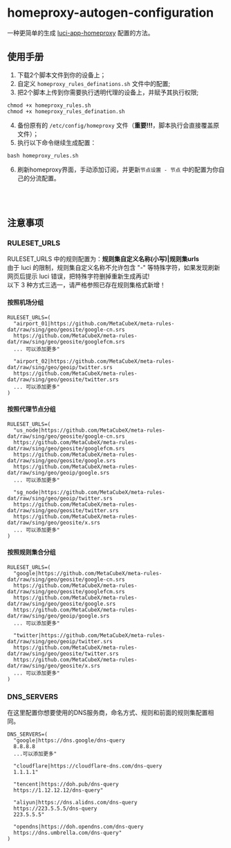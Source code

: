 # homeproxy-autogen-configuration
一种更简单的生成 [luci-app-homeproxy](https://github.com/muink/luci-app-homeproxy) 配置的方法。

## 使用手册
1. 下载2个脚本文件到你的设备上；
2. 自定义 `homeproxy_rules_definations.sh` 文件中的配置;
3. 把2个脚本上传到你需要执行透明代理的设备上，并赋予其执行权限;
```shell
chmod +x homeproxy_rules.sh
chmod +x homeproxy_rules_defination.sh
```
4. 备份原有的 `/etc/config/homeproxy` 文件（**重要!!!**，脚本执行会直接覆盖原文件）；
5. 执行以下命令继续生成配置：
```shell
bash homeproxy_rules.sh
```
6. 刷新homeproxy界面，手动添加订阅，并更新`节点设置 - 节点` 中的配置为你自己的分流配置。


<br/>
<br/>

## 注意事项


### RULESET_URLS

RULESET_URLS 中的规则配置为：**规则集自定义名称(小写)|规则集urls** <br/>
由于 luci 的限制，规则集自定义名称不允许包含 "-" 等特殊字符，如果发现刷新网页后提示 luci 错误，把特殊字符删掉重新生成再试! <br/>
以下 3 种方式三选一，请严格参照已存在规则集格式新增！<br/>


#### 按照机场分组

```shell
RULESET_URLS=(
  "airport_01|https://github.com/MetaCubeX/meta-rules-dat/raw/sing/geo/geosite/google-cn.srs
  https://github.com/MetaCubeX/meta-rules-dat/raw/sing/geo/geosite/googlefcm.srs
  ... 可以添加更多"

  "airport_02|https://github.com/MetaCubeX/meta-rules-dat/raw/sing/geo/geoip/twitter.srs
  https://github.com/MetaCubeX/meta-rules-dat/raw/sing/geo/geosite/twitter.srs
  ... 可以添加更多"
)
```


#### 按照代理节点分组
```shell
RULESET_URLS=(
  "us_node|https://github.com/MetaCubeX/meta-rules-dat/raw/sing/geo/geosite/google-cn.srs
  https://github.com/MetaCubeX/meta-rules-dat/raw/sing/geo/geosite/googlefcm.srs
  https://github.com/MetaCubeX/meta-rules-dat/raw/sing/geo/geosite/google.srs
  https://github.com/MetaCubeX/meta-rules-dat/raw/sing/geo/geoip/google.srs
  ... 可以添加更多"

  "sg_node|https://github.com/MetaCubeX/meta-rules-dat/raw/sing/geo/geoip/twitter.srs
  https://github.com/MetaCubeX/meta-rules-dat/raw/sing/geo/geosite/twitter.srs
  https://github.com/MetaCubeX/meta-rules-dat/raw/sing/geo/geosite/x.srs
  ... 可以添加更多"
)
```

#### 按照规则集合分组

```shell
RULESET_URLS=(
  "google|https://github.com/MetaCubeX/meta-rules-dat/raw/sing/geo/geosite/google-cn.srs
  https://github.com/MetaCubeX/meta-rules-dat/raw/sing/geo/geosite/googlefcm.srs
  https://github.com/MetaCubeX/meta-rules-dat/raw/sing/geo/geosite/google.srs
  https://github.com/MetaCubeX/meta-rules-dat/raw/sing/geo/geoip/google.srs
  ... 可以添加更多"

  "twitter|https://github.com/MetaCubeX/meta-rules-dat/raw/sing/geo/geoip/twitter.srs
  https://github.com/MetaCubeX/meta-rules-dat/raw/sing/geo/geosite/twitter.srs
  https://github.com/MetaCubeX/meta-rules-dat/raw/sing/geo/geosite/x.srs
  ... 可以添加更多"
)
```

### DNS_SERVERS

在这里配置你想要使用的DNS服务商，命名方式、规则和前面的规则集配置相同。

```shell
DNS_SERVERS=(
  "google|https://dns.google/dns-query
  8.8.8.8
  ...可以添加更多"

  "cloudflare|https://cloudflare-dns.com/dns-query
  1.1.1.1"

  "tencent|https://doh.pub/dns-query
  https://1.12.12.12/dns-query"

  "aliyun|https://dns.alidns.com/dns-query
  https://223.5.5.5/dns-query
  223.5.5.5"

  "opendns|https://doh.opendns.com/dns-query
  https://dns.umbrella.com/dns-query"
)
```
